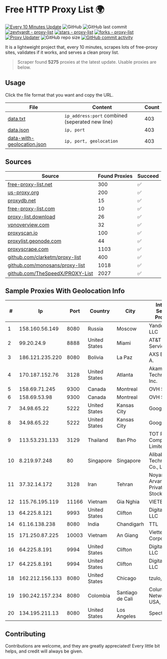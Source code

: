 
# Free HTTP Proxy List 🌍

[![Every 10 Minutes Update](https://github.com/mertguvencli/http-proxy-list/actions/workflows/main.yml/badge.svg?branch=main)](https://github.com/mertguvencli/http-proxy-list/actions/workflows/main.yml)
![GitHub](https://img.shields.io/github/license/mertguvencli/http-proxy-list)
![GitHub last commit](https://img.shields.io/github/last-commit/mertguvencli/http-proxy-list)
[![zevtyardt - proxy-list](https://img.shields.io/static/v1?label=zevtyardt&message=proxy-list&color=blue&logo=github)](https://github.com/zevtyardt/proxy-list "Go to GitHub repo")
[![stars - proxy-list](https://img.shields.io/github/stars/zevtyardt/proxy-list?style=social)](https://github.com/zevtyardt/proxy-list)
[![forks - proxy-list](https://img.shields.io/github/forks/zevtyardt/proxy-list?style=social)](https://github.com/zevtyardt/proxy-list)
[![Proxy Updater](https://github.com/zevtyardt/proxy-list/workflows/Proxy%20Updater/badge.svg)](https://github.com/zevtyardt/proxy-list/actions?query=workflow:"Proxy+Updater")
![GitHub repo size](https://img.shields.io/github/repo-size/zevtyardt/proxy-list)
[![GitHub commit activity](https://img.shields.io/github/commit-activity/m/zevtyardt/proxy-list?logo=commits)](https://github.com/zevtyardt/proxy-list/commits/main)

It is a lightweight project that, every 10 minutes, scrapes lots of free-proxy sites, validates if it works, and serves a clean proxy list.

> Scraper found **5275** proxies at the latest update. Usable proxies are below.

## Usage

Click the file format that you want and copy the URL.

|File|Content|Count|
|----|-------|-----|
|[data.txt](https://raw.githubusercontent.com/mertguvencli/http-proxy-list/main/proxy-list/data.txt)|`ip_address:port` combined (seperated new line)|403|
|[data.json](https://raw.githubusercontent.com/mertguvencli/http-proxy-list/main/proxy-list/data.json)|`ip, port`|403|
|[data-with-geolocation.json](https://raw.githubusercontent.com/mertguvencli/http-proxy-list/main/proxy-list/data-with-geolocation.json)|`ip, port, geolocation`|403|

## Sources

|Source|Found Proxies|Succeed|
|------|-------------|-------|
|[free-proxy-list.net](https://free-proxy-list.net)|300|✅|
|[us-proxy.org](https://www.us-proxy.org)|200|✅|
|[proxydb.net](http://proxydb.net)|15|✅|
|[free-proxy-list.com](https://free-proxy-list.com/?page=&port=&type%5B%5D=http&type%5B%5D=https&up_time=0&search=Search)|10|✅|
|[proxy-list.download](https://www.proxy-list.download/HTTP)|26|✅|
|[vpnoverview.com](https://vpnoverview.com/privacy/anonymous-browsing/free-proxy-servers)|32|✅|
|[proxyscan.io](https://www.proxyscan.io)|100|✅|
|[proxylist.geonode.com](https://proxylist.geonode.com/api/proxy-list?limit=300&page=1&sort_by=lastChecked&sort_type=desc&protocols=http,https)|44|✅|
|[proxyscrape.com](https://api.proxyscrape.com/v2/?request=displayproxies&protocol=http&timeout=10000&country=all&ssl=all&anonymity=all)|1103|✅|
|[github.com/clarketm/proxy-list](https://raw.githubusercontent.com/clarketm/proxy-list/master/proxy-list-raw.txt)|400|✅|
|[github.com/monosans/proxy-list](https://raw.githubusercontent.com/monosans/proxy-list/main/proxies/http.txt)|1018|✅|
|[github.com/TheSpeedX/PROXY-List](https://raw.githubusercontent.com/TheSpeedX/PROXY-List/master/http.txt)|2027|✅|


## Sample Proxies With Geolocation Info

|#|Ip|Port|Country|City|Internet Service Provider|
|-|--|----|-------|----|-------------------------|
|1|158.160.56.149|8080|Russia|Moscow|Yandex.Cloud LLC|
|2|99.20.24.9|8888|United States|Miami|AT&T Services, Inc.|
|3|186.121.235.220|8080|Bolivia|La Paz|AXS Bolivia S. A.|
|4|170.187.152.76|3128|United States|Atlanta|Akamai Technologies, Inc.|
|5|158.69.71.245|9300|Canada|Montreal|OVH SAS|
|6|158.69.53.98|9300|Canada|Montreal|OVH SAS|
|7|34.98.65.22|5222|United States|Kansas City|Google LLC|
|8|34.98.65.22|5222|United States|Kansas City|Google LLC|
|9|113.53.231.133|3129|Thailand|Ban Pho|TOT Public Company Limited|
|10|8.219.97.248|80|Singapore|Singapore|Alibaba (US) Technology Co., Ltd.|
|11|37.32.14.172|3128|Iran|Tehran|Noyan Abr Arvan Co. ( Private Joint Stock)|
|12|115.76.195.119|11166|Vietnam|Gia Nghia|VIETELGPRS|
|13|64.225.8.121|9993|United States|Clifton|DigitalOcean, LLC|
|14|61.16.138.238|8080|India|Chandigarh|TTL|
|15|171.250.87.225|10003|Vietnam|An Giang|Viettel Corporation|
|16|64.225.8.191|9994|United States|Clifton|DigitalOcean, LLC|
|17|64.225.8.191|9994|United States|Clifton|DigitalOcean, LLC|
|18|162.212.156.133|8080|United States|Chicago|tzulo, inc.|
|19|190.242.157.234|8080|Colombia|Santiago de Cali|Columbus Networks USA, Inc.|
|20|134.195.211.13|8080|United States|Los Angeles|Spectero|



## Contributing

Contributions are welcome, and they are greatly appreciated! Every
little bit helps, and credit will always be given.

